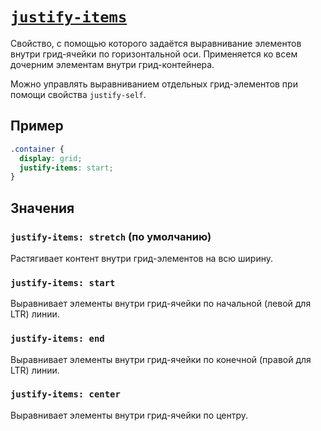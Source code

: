 # [`justify-items`](../index.md)

Свойство, с помощью которого задаётся выравнивание элементов внутри грид-ячейки по горизонтальной оси. Применяется ко всем дочерним элементам внутри грид-контейнера.

Можно управлять выравниванием отдельных грид-элементов при помощи свойства `justify-self`.

## Пример

```css
.container {
  display: grid;
  justify-items: start;
}
```

## Значения

### `justify-items: stretch` (по умолчанию)

Растягивает контент внутри грид-элементов на всю ширину.

### `justify-items: start`

Выравнивает элементы внутри грид-ячейки по начальной (левой для LTR) линии.

### `justify-items: end`

Выравнивает элементы внутри грид-ячейки по конечной (правой для LTR) линии.

### `justify-items: center`

Выравнивает элементы внутри грид-ячейки по центру.
